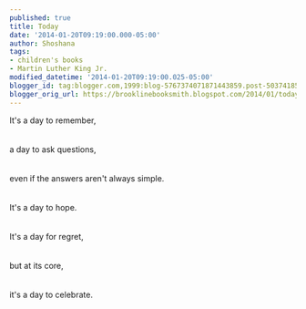 ```yaml
---
published: true
title: Today
date: '2014-01-20T09:19:00.000-05:00'
author: Shoshana
tags:
- children's books
- Martin Luther King Jr.
modified_datetime: '2014-01-20T09:19:00.025-05:00'
blogger_id: tag:blogger.com,1999:blog-5767374071871443859.post-5037418572499678955
blogger_orig_url: https://brooklinebooksmith.blogspot.com/2014/01/today.html
---
```


It's a day to remember, <br /><br /><a class="thickbox initThickbox-processed" href="https://images.indiebound.com/758/280/9780060280758.jpg" rel="field_image_cache_0" title="My Daddy, Dr. Martin Luther King, Jr."><img src="https://images.booksense.com/images/books/758/280/FC9780060280758.JPG" title="" /></a><br /><br />a day to ask questions,<br /><br /><a class="thickbox initThickbox-processed" href="https://images.indiebound.com/230/447/9780448447230.jpg" rel="field_image_cache_0" title="Who Was Martin Luther King, Jr.?"><img src="https://images.booksense.com/images/books/230/447/FC9780448447230.JPG" title="" /></a><br /><br />even if the answers aren't always simple. <br /><br /><a class="thickbox initThickbox-processed" href="https://images.indiebound.com/805/447/9780545447805.jpg" rel="field_image_cache_0" title="I Am #4: Martin Luther King Jr."><img src="https://images.booksense.com/images/books/805/447/FC9780545447805.JPG" title="" /></a><br /><br />It's a day to hope.<br /><br /><a class="thickbox initThickbox-processed" href="https://images.indiebound.com/548/119/9781423119548.jpg" rel="field_image_cache_0" title="We Shall Overcome: The Story of a Song"><img src="https://images.booksense.com/images/books/548/119/FC9781423119548.JPG" title="" /></a><br /><br />It's a day for regret,<br /><br /><a class="thickbox initThickbox-processed" href="https://images.indiebound.com/879/893/9781580893879.jpg" rel="field_image_cache_0" title="The Cart That Carried Martin"><img src="https://images.booksense.com/images/books/879/893/FC9781580893879.JPG" title="" /></a><br /><br />but at its core,<br /><br /><a class="thickbox initThickbox-processed" href="https://images.indiebound.com/795/730/9780061730795.jpg" rel="field_image_cache_0" title="Heart and Soul: The Story of America and African Americans"><img src="https://images.booksense.com/images/books/795/730/FC9780061730795.JPG" title="" /></a><br /><br />it's a day to celebrate. <br /><br /><a class="thickbox initThickbox-processed" href="https://images.indiebound.com/241/782/9780439782241.jpg" rel="field_image_cache_0" title="Happy Birthday, Martin Luther King Jr."><img src="https://images.booksense.com/images/books/241/782/FC9780439782241.JPG" title="" /></a><br /><span style="font-size: x-small;"></span>